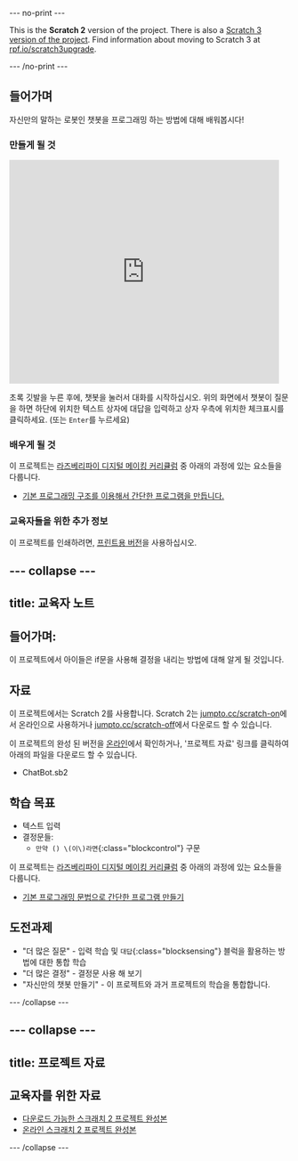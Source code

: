 --- no-print ---

This is the **Scratch 2** version of the project. There is also a [Scratch 3 version of the project](https://projects.raspberrypi.org/ko-KR/projects/chatbot).
Find information about moving to Scratch 3 at [rpf.io/scratch3upgrade](https://rpf.io/scratch3upgrade).

--- /no-print ---

## 들어가며

자신만의 말하는 로봇인 챗봇을 프로그래밍 하는 방법에 대해 배워봅시다!

### 만들게 될 것

<div class="scratch-preview">
  <iframe allowtransparency="true" width="485" height="402" src="https://scratch.mit.edu/projects/embed/239023644/?autostart=false" frameborder="0"></iframe>
</div>

초록 깃발을 누른 후에, 챗봇을 눌러서 대화를 시작하십시오. 위의 화면에서 챗봇이 질문을 하면 하단에 위치한 텍스트 상자에 대답을 입력하고 상자 우측에 위치한 체크표시를 클릭하세요. (또는 `Enter`를 누르세요)

### 배우게 될 것

이 프로젝트는 [라즈베리파이 디지털 메이킹 커리큘럼](http://rpf.io/curriculum) 중 아래의 과정에 있는 요소들을 다룹니다.

+ [기본 프로그래밍 구조를 이용해서 간단한 프로그램을 만듭니다.](https://www.raspberrypi.org/curriculum/programming/creator)

### 교육자들을 위한 추가 정보

이 프로젝트를 인쇄하려면, [프린트용 버전](https://projects.raspberrypi.org/ko-KR/projects/chatbot-scratch2/print)을 사용하십시오.

--- collapse ---
---
title: 교육자 노트
---

## 들어가며:

이 프로젝트에서 아이들은 if문을 사용해 결정을 내리는 방법에 대해 알게 될 것입니다.

## 자료

이 프로젝트에서는 Scratch 2를 사용합니다. Scratch 2는 [jumpto.cc/scratch-on](http://jumpto.cc/scratch-on)에서 온라인으로 사용하거나 [jumpto.cc/scratch-off](http://jumpto.cc/scratch-off)에서 다운로드 할 수 있습니다.

이 프로젝트의 완성 된 버전을 [온라인](http://scratch.mit.edu/projects/239023644/#editor)에서 확인하거나, '프로젝트 자료' 링크를 클릭하여 아래의 파일을 다운로드 할 수 있습니다.

+ ChatBot.sb2

## 학습 목표

+ 텍스트 입력
+ 결정문들: 
    + `만약 () \(이\)라면`{:class="blockcontrol"} 구문

이 프로젝트는 [라즈베리파이 디지털 메이킹 커리큘럼](http://rpf.io/curriculum) 중 아래의 과정에 있는 요소들을 다룹니다.

+ [기본 프로그래밍 문법으로 간단한 프로그램 만들기](https://www.raspberrypi.org/curriculum/programming/creator)

## 도전과제

+ "더 많은 질문" - 입력 학습 및 `대답`{:class="blocksensing"} 블럭을 활용하는 방법에 대한 통합 학습
+ "더 많은 결정" - 결정문 사용 해 보기
+ "자신만의 챗봇 만들기" - 이 프로젝트와 과거 프로젝트의 학습을 통합합니다.

--- /collapse ---

--- collapse ---
---
title: 프로젝트 자료
---
## 교육자를 위한 자료

+ [다운로드 가능한 스크래치 2 프로젝트 완성본 ](resources/ChatBot.sb2)
+ [온라인 스크래치 2 프로젝트 완성본](http://scratch.mit.edu/projects/239023644/#editor)

--- /collapse ---